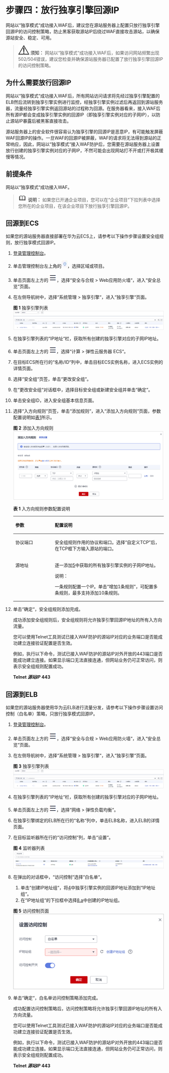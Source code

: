 # 步骤四：放行独享引擎回源IP<a name="waf_01_0343"></a>

网站以“独享模式“成功接入WAF后，建议您在源站服务器上配置只放行独享引擎回源IP的访问控制策略，防止黑客获取源站IP后绕过WAF直接攻击源站，以确保源站安全、稳定、可用。

>![](public_sys-resources/icon-notice.gif) **须知：** 
>网站以“独享模式“成功接入WAF后，如果访问网站频繁出现502/504错误，建议您检查并确保源站服务器已配置了放行独享引擎回源IP的访问控制策略。

## 为什么需要放行回源IP<a name="section1017143915199"></a>

网站以“独享模式“成功接入WAF后，所有网站访问请求将先经过独享引擎配置的ELB然后流转到独享引擎实例进行监控，经独享引擎实例过滤后再返回到源站服务器，流量经独享引擎实例返回源站的过程称为回源。在服务器看来，接入WAF后所有源IP都会变成独享引擎实例的回源IP（即独享引擎实例对应的子网IP），以防止源站IP暴露后被黑客直接攻击。

源站服务器上的安全软件很容易认为独享引擎的回源IP是恶意IP，有可能触发屏蔽WAF回源IP的操作。一旦WAF的回源IP被屏蔽，WAF的请求将无法得到源站的正常响应，因此，网站以“独享模式“接入WAF防护后，您需要在源站服务器上设置放行创建的独享引擎实例对应的子网IP，不然可能会出现网站打不开或打开极其缓慢等情况。

## 前提条件<a name="section1441141684616"></a>

网站以“独享模式“成功接入WAF。

>![](public_sys-resources/icon-note.gif) **说明：** 
>如果您已开通企业项目，您可以在“企业项目“下拉列表中选择您所在的企业项目，在该企业项目下放行独享引擎回源IP。

## 回源到ECS<a name="section146871156144612"></a>

如果您的源站服务器直接部署在华为云ECS上，请参考以下操作步骤设置安全组规则，放行独享模式回源IP。

1.  [登录管理控制台](https://console.huaweicloud.com/?locale=zh-cn)。
2.  单击管理控制台左上角的![](figures/icon-region-78.jpg)，选择区域或项目。
3.  单击页面左上方的![](figures/icon_server-79.png)，选择“安全与合规  \>  Web应用防火墙“，进入“安全总览“页面。
4.  在左侧导航树中，选择“系统管理  \>  独享引擎“，进入“独享引擎“页面。

    **图 1**  独享引擎列表<a name="waf_01_0253_fig52365531431"></a>  
    ![](figures/独享引擎列表.png "独享引擎列表")

5.  <a name="li6801172213128"></a>在独享引擎列表的“IP地址“栏，获取所有创建的独享引擎对应的子网IP地址。
6.  单击页面左上方的![](figures/icon-Service-5.png)，选择“计算  \>  弹性云服务器 ECS“。
7.  在目标ECS所在行的“名称/ID“列中，单击目标ECS实例名称，进入ECS实例的详情页面。
8.  选择“安全组“页签，单击“更改安全组“。
9.  在“更改安全组“对话框中，选择目标安全组或新建安全组并单击“确定“。
10. 单击安全组ID，进入安全组基本信息页面。
11. 选择“入方向规则“页签，单击“添加规则“，进入“添加入方向规则“页面，参数配置说明如[表1](#table4746426132417)所示。

    **图 2**  添加入方向规则<a name="fig1015552115210"></a>  
    ![](figures/添加入方向规则.png "添加入方向规则")

    **表 1**  入方向规则参数配置说明

    <a name="table4746426132417"></a>
    <table><thead align="left"><tr id="row1974719269244"><th class="cellrowborder" valign="top" width="26.16%" id="mcps1.2.3.1.1"><p id="p17747326132419"><a name="p17747326132419"></a><a name="p17747326132419"></a>参数</p>
    </th>
    <th class="cellrowborder" valign="top" width="73.83999999999999%" id="mcps1.2.3.1.2"><p id="p117479267245"><a name="p117479267245"></a><a name="p117479267245"></a>配置说明</p>
    </th>
    </tr>
    </thead>
    <tbody><tr id="row14747152611244"><td class="cellrowborder" valign="top" width="26.16%" headers="mcps1.2.3.1.1 "><p id="p12747126122411"><a name="p12747126122411"></a><a name="p12747126122411"></a>协议端口</p>
    </td>
    <td class="cellrowborder" valign="top" width="73.83999999999999%" headers="mcps1.2.3.1.2 "><p id="p67471126162412"><a name="p67471126162412"></a><a name="p67471126162412"></a>安全组规则作用的协议和端口。选择<span class="parmvalue" id="parmvalue271582713010"><a name="parmvalue271582713010"></a><a name="parmvalue271582713010"></a>“自定义TCP”</span>后，在TCP框下方输入源站的端口。</p>
    </td>
    </tr>
    <tr id="row12747152682419"><td class="cellrowborder" valign="top" width="26.16%" headers="mcps1.2.3.1.1 "><p id="p9747172613242"><a name="p9747172613242"></a><a name="p9747172613242"></a>源地址</p>
    </td>
    <td class="cellrowborder" valign="top" width="73.83999999999999%" headers="mcps1.2.3.1.2 "><p id="p4900143111815"><a name="p4900143111815"></a><a name="p4900143111815"></a>逐一添加<a href="#li6801172213128">5</a>中获取的所有独享引擎实例的子网IP地址。</p>
    <div class="note" id="note171510522522"><a name="note171510522522"></a><a name="note171510522522"></a><span class="notetitle"> 说明： </span><div class="notebody"><p id="p181611520521"><a name="p181611520521"></a><a name="p181611520521"></a>一条规则配置一个IP。单击<span class="uicontrol" id="uicontrol916195218524"><a name="uicontrol916195218524"></a><a name="uicontrol916195218524"></a>“增加1条规则”</span>，可配置多条规则，最多支持添加10条规则。</p>
    </div></div>
    </td>
    </tr>
    </tbody>
    </table>

12. 单击“确定“，安全组规则添加完成。

    成功添加安全组规则后，安全组规则将允许独享引擎回源IP地址的所有入方向流量。

    您可以使用Telnet工具测试已接入WAF防护的源站IP对应的业务端口是否能成功建立连接验证配置是否生效。

    例如，执行以下命令，测试已接入WAF防护的源站IP对外开放的443端口是否能成功建立连接。如果显示端口无法直接连通，但网站业务仍可正常访问，则表示安全组规则配置成功。

    **Telnet  _源站IP_  443**

## 回源到ELB<a name="section3989153594610"></a>

如果您的源站服务器使用华为云ELB进行流量分发，请参考以下操作步骤设置访问控制（白名单）策略，只放行独享模式回源IP。

1.  [登录管理控制台](https://console.huaweicloud.com/?locale=zh-cn)。
2.  单击页面左上方的![](figures/icon_server-80.png)，选择“安全与合规  \>  Web应用防火墙“，进入“安全总览“页面。
3.  在左侧导航树中，选择“系统管理  \>  独享引擎“，进入“独享引擎“页面。

    **图 3**  独享引擎列表<a name="waf_01_0253_fig52365531431_1"></a>  
    ![](figures/独享引擎列表.png "独享引擎列表")

4.  <a name="li638113913204"></a>在独享引擎列表的“IP地址“栏，获取所有创建的独享引擎对应的子网IP地址。
5.  单击页面左上方的![](figures/icon-Service-81.png)，选择“网络  \>  弹性负载均衡“。
6.  在独享引擎绑定的ELB所在行的“名称“列中，单击ELB名称，进入ELB的详情页面。
7.  在目标监听器所在行的“访问控制“列，单击“设置“。

    **图 4**  监听器列表<a name="fig8436175616192"></a>  
    ![](figures/监听器列表.png "监听器列表")

8.  在弹出的对话框中，“访问控制“选择“白名单“。

    1.  <a name="li971616743419"></a>单击“创建IP地址组“，将[4](#li638113913204)中独享引擎实例的回源IP地址添加到“IP地址组“。
    2.  在“IP地址组“的下拉框中选择[8.a](#li971616743419)中创建的IP地址组。

    **图 5**  访问控制页面<a name="fig370045214417"></a>  
    ![](figures/访问控制页面.png "访问控制页面")

9.  单击“确定“，白名单访问控制策略添加完成。

    成功配置访问控制策略后，访问控制策略将允许独享引擎回源IP地址的所有入方向流量。

    您可以使用Telnet工具测试已接入WAF防护的源站IP对应的业务端口是否能成功建立连接验证配置是否生效。

    例如，执行以下命令，测试已接入WAF防护的源站IP对外开放的443端口是否能成功建立连接。如果显示端口无法直接连通，但网站业务仍可正常访问，则表示安全组规则配置成功。

    **Telnet  _源站IP_  443**

